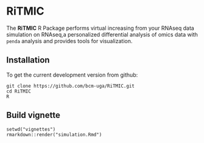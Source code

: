 # RiTMIC
The __RiTMIC__ R Package performs virtual increasing from your RNAseq data simulation on RNAseq,a personalized differential analysis of omics data with `penda` analysis and provides tools for visualization.

## Installation
To get the current development version from github:
```
git clone https://github.com/bcm-uga/RiTMIC.git
cd RiTMIC 
R
```

## Build vignette 
```
setwd("vignettes")
rmarkdown::render("simulation.Rmd")
```
